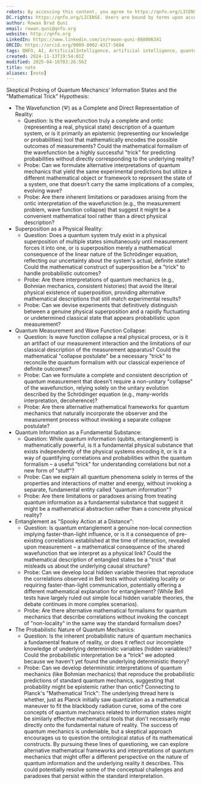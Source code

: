 ```yaml
---
robots: By accessing this content, you agree to https://qnfo.org/LICENSE. Non-commercial use only. Attribution required.
DC.rights: https://qnfo.org/LICENSE. Users are bound by terms upon access.
author: Rowan Brad Quni
email: rowan.quni@qnfo.org
website: http://qnfo.org
LinkedIn: https://www.linkedin.com/in/rowan-quni-868006341
ORCID: https://orcid.org/0009-0002-4317-5604
tags: QNFO, AI, ArtificialIntelligence, artificial intelligence, quantum, physics, science, Einstein, QuantumMechanics, quantum mechanics, QuantumComputing, quantum computing, information, InformationTheory, information theory, InformationalUniverse, informational universe, informational universe hypothesis, IUH
created: 2024-11-13T19:54:01Z
modified: 2025-04-16T03:26:56Z
title: note
aliases: [note]
---
```


Skeptical Probing of Quantum Mechanics' Information States and the "Mathematical Trick" Hypothesis:
 * The Wavefunction (Ψ) as a Complete and Direct Representation of Reality:
   * Question: Is the wavefunction truly a complete and ontic (representing a real, physical state) description of a quantum system, or is it primarily an epistemic (representing our knowledge or probabilities) tool that mathematically encodes the possible outcomes of measurements? Could the mathematical formalism of the wavefunction be a highly successful "trick" for predicting probabilities without directly corresponding to the underlying reality?
   * Probe: Can we formulate alternative interpretations of quantum mechanics that yield the same experimental predictions but utilize a different mathematical object or framework to represent the state of a system, one that doesn't carry the same implications of a complex, evolving wave?
   * Probe: Are there inherent limitations or paradoxes arising from the ontic interpretation of the wavefunction (e.g., the measurement problem, wave function collapse) that suggest it might be a convenient mathematical tool rather than a direct physical description?
 * Superposition as a Physical Reality:
   * Question: Does a quantum system truly exist in a physical superposition of multiple states simultaneously until measurement forces it into one, or is superposition merely a mathematical consequence of the linear nature of the Schrödinger equation, reflecting our uncertainty about the system's actual, definite state? Could the mathematical construct of superposition be a "trick" to handle probabilistic outcomes?
   * Probe: Are there interpretations of quantum mechanics (e.g., Bohmian mechanics, consistent histories) that avoid the literal physical existence of superposition, providing alternative mathematical descriptions that still match experimental results?
   * Probe: Can we devise experiments that definitively distinguish between a genuine physical superposition and a rapidly fluctuating or undetermined classical state that appears probabilistic upon measurement?
 * Quantum Measurement and Wave Function Collapse:
   * Question: Is wave function collapse a real physical process, or is it an artifact of our measurement interaction and the limitations of our classical description of the measurement apparatus? Could the mathematical "collapse postulate" be a necessary "trick" to reconcile the quantum formalism with our classical experience of definite outcomes?
   * Probe: Can we formulate a complete and consistent description of quantum measurement that doesn't require a non-unitary "collapse" of the wavefunction, relying solely on the unitary evolution described by the Schrödinger equation (e.g., many-worlds interpretation, decoherence)?
   * Probe: Are there alternative mathematical frameworks for quantum mechanics that naturally incorporate the observer and the measurement process without invoking a separate collapse postulate?
 * Quantum Information as a Fundamental Substance:
   * Question: While quantum information (qubits, entanglement) is mathematically powerful, is it a fundamental physical substance that exists independently of the physical systems encoding it, or is it a way of quantifying correlations and probabilities within the quantum formalism – a useful "trick" for understanding correlations but not a new form of "stuff"?
   * Probe: Can we explain all quantum phenomena solely in terms of the properties and interactions of matter and energy, without invoking a separate, fundamental entity called "quantum information"?
   * Probe: Are there limitations or paradoxes arising from treating quantum information as a fundamental substance that suggest it might be a mathematical abstraction rather than a concrete physical reality?
 * Entanglement as "Spooky Action at a Distance":
   * Question: Is quantum entanglement a genuine non-local connection implying faster-than-light influence, or is it a consequence of pre-existing correlations established at the time of interaction, revealed upon measurement – a mathematical consequence of the shared wavefunction that we interpret as a physical link? Could the mathematical description of entangled states be a "trick" that misleads us about the underlying causal structure?
   * Probe: Can we develop local hidden variable theories that reproduce the correlations observed in Bell tests without violating locality or requiring faster-than-light communication, potentially offering a different mathematical explanation for entanglement? (While Bell tests have largely ruled out simple local hidden variable theories, the debate continues in more complex scenarios).
   * Probe: Are there alternative mathematical formalisms for quantum mechanics that describe correlations without invoking the concept of "non-locality" in the same way the standard formalism does?
 * The Probabilistic Nature of Quantum Mechanics:
   * Question: Is the inherent probabilistic nature of quantum mechanics a fundamental feature of reality, or does it reflect our incomplete knowledge of underlying deterministic variables (hidden variables)? Could the probabilistic interpretation be a "trick" we adopted because we haven't yet found the underlying deterministic theory?
   * Probe: Can we develop deterministic interpretations of quantum mechanics (like Bohmian mechanics) that reproduce the probabilistic predictions of standard quantum mechanics, suggesting that probability might be epistemic rather than ontic?
Connecting to Planck's "Mathematical Trick":
The underlying thread here is whether, just as Planck initially saw quantization as a mathematical maneuver to fit the blackbody radiation curve, some of the core concepts of quantum mechanics related to information states might be similarly effective mathematical tools that don't necessarily map directly onto the fundamental nature of reality. The success of quantum mechanics is undeniable, but a skeptical approach encourages us to question the ontological status of its mathematical constructs.
By pursuing these lines of questioning, we can explore alternative mathematical frameworks and interpretations of quantum mechanics that might offer a different perspective on the nature of quantum information and the underlying reality it describes. This could potentially resolve some of the conceptual challenges and paradoxes that persist within the standard interpretation.
